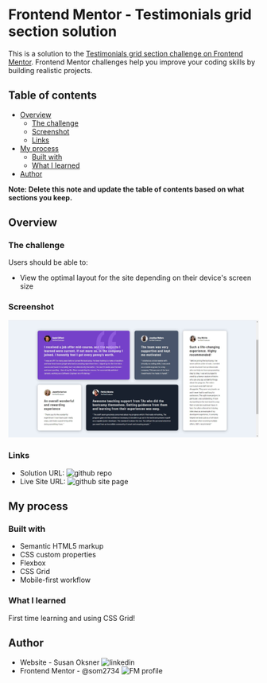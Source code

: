 # Frontend Mentor - Testimonials grid section solution

This is a solution to the [Testimonials grid section challenge on Frontend Mentor](https://www.frontendmentor.io/challenges/testimonials-grid-section-Nnw6J7Un7). Frontend Mentor challenges help you improve your coding skills by building realistic projects. 

## Table of contents

- [Overview](#overview)
  - [The challenge](#the-challenge)
  - [Screenshot](#screenshot)
  - [Links](#links)
- [My process](#my-process)
  - [Built with](#built-with)
  - [What I learned](#what-i-learned)
- [Author](#author)

**Note: Delete this note and update the table of contents based on what sections you keep.**

## Overview

### The challenge

Users should be able to:

- View the optimal layout for the site depending on their device's screen size

### Screenshot

![](./screenshot.jpg)

### Links

- Solution URL: ![github repo](https://github.com/smash1t/fm-testimonials-challenge)
- Live Site URL: ![github site page](https://smash1t.github.io/fm-testimonials-challenge/)

## My process

### Built with

- Semantic HTML5 markup
- CSS custom properties
- Flexbox
- CSS Grid
- Mobile-first workflow

### What I learned

First time learning and using CSS Grid! 

## Author

- Website - Susan Oksner ![linkedin](https://www.linkedin.com/in/susan-mashevich/)
- Frontend Mentor - @som2734 ![FM profile](https://www.frontendmentor.io/profile/som2734)
